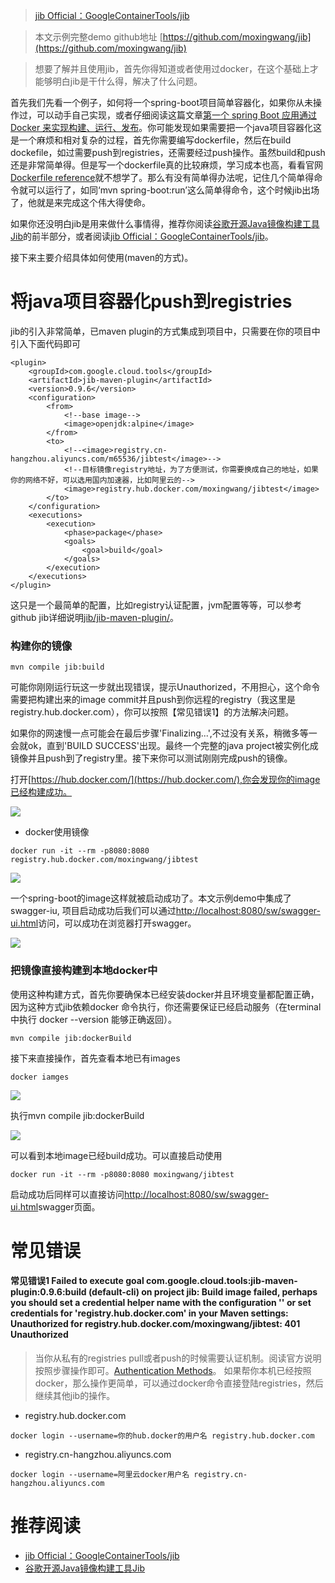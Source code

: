 > [jib Official：GoogleContainerTools/jib](https://github.com/GoogleContainerTools/jib)

> 本文示例完整demo github地址 [https://github.com/moxingwang/jib](https://github.com/moxingwang/jib)

> 想要了解并且使用jib，首先你得知道或者使用过docker，在这个基础上才能够明白jib是干什么得，解决了什么问题。


首先我们先看一个例子，如何将一个spring-boot项目简单容器化，如果你从未操作过，可以动手自己实现，或者仔细阅读这篇文章[第一个 spring Boot 应用通过Docker 来实现构建、运行、发布](https://blog.csdn.net/u010046908/article/details/56008445)。你可能发现如果需要把一个java项目容器化这是一个麻烦和相对复杂的过程，首先你需要编写dockerfile，然后在build dockefile，如过需要push到registries，还需要经过push操作。虽然build和push还是非常简单得。但是写一个dockerfile真的比较麻烦，学习成本也高，看看官网[Dockerfile reference](https://docs.docker.com/engine/reference/builder/#usage)就不想学了。那么有没有简单得办法呢，记住几个简单得命令就可以运行了，如同‘mvn spring-boot:run’这么简单得命令，这个时候jib出场了，他就是来完成这个伟大得使命。

如果你还没明白jib是用来做什么事情得，推荐你阅读[谷歌开源Java镜像构建工具Jib](http://www.infoq.com/cn/news/2018/07/google-opensource-Jib)的前半部分，或者阅读[jib Official：GoogleContainerTools/jib](https://github.com/GoogleContainerTools/jib)。

接下来主要介绍具体如何使用(maven的方式)。

# 将java项目容器化push到registries
jib的引入非常简单，已maven plugin的方式集成到项目中，只需要在你的项目中引入下面代码即可
```
<plugin>
    <groupId>com.google.cloud.tools</groupId>
    <artifactId>jib-maven-plugin</artifactId>
    <version>0.9.6</version>
    <configuration>
        <from>
            <!--base image-->
            <image>openjdk:alpine</image>
        </from>
        <to>
            <!--<image>registry.cn-hangzhou.aliyuncs.com/m65536/jibtest</image>-->
            <!--目标镜像registry地址，为了方便测试，你需要换成自己的地址，如果你的网络不好，可以选用国内加速器，比如阿里云的-->
            <image>registry.hub.docker.com/moxingwang/jibtest</image>
        </to>
    </configuration>
    <executions>
        <execution>
            <phase>package</phase>
            <goals>
                <goal>build</goal>
            </goals>
        </execution>
    </executions>
</plugin>

```
这只是一个最简单的配置，比如registry认证配置，jvm配置等等，可以参考github jib详细说明[jib/jib-maven-plugin/](https://github.com/GoogleContainerTools/jib/tree/master/jib-maven-plugin#from-object)。

### 构建你的镜像
```
mvn compile jib:build
```

可能你刚刚运行玩这一步就出现错误，提示Unauthorized，不用担心，这个命令需要把构建出来的image commit并且push到你远程的registry（我这里是registry.hub.docker.com），你可以按照【常见错误1】的方法解决问题。

如果你的网速慢一点可能会在最后步骤'Finalizing...',不过没有关系，稍微多等一会就ok，直到'BUILD SUCCESS'出现。最终一个完整的java project被实例化成镜像并且push到了registry里。接下来你可以测试刚刚完成push的镜像。

打开[https://hub.docker.com/](https://hub.docker.com/),你会发现你的image已经构建成功。

![](https://github.com/moxingwang/jib/blob/master/source/jibtest-hub.png?raw=true)

* docker使用镜像
```
docker run -it --rm -p8080:8080 registry.hub.docker.com/moxingwang/jibtest
```
![](https://github.com/moxingwang/jib/blob/master/source/docker-ps.png?raw=true)

一个spring-boot的image这样就被启动成功了。本文示例demo中集成了swagger-iu, 项目启动成功后我们可以通过[http://localhost:8080/sw/swagger-ui.html](http://localhost:8080/sw/swagger-ui.html)访问，可以成功在浏览器打开swagger。

![](https://github.com/moxingwang/jib/blob/master/source/jib-swagger.png?raw=true)


### 把镜像直接构建到本地docker中
使用这种构建方式，首先你要确保本已经安装docker并且环境变量都配置正确，因为这种方式jib依赖docker 命令执行，你还需要保证已经启动服务（在terminal中执行 docker --version 能够正确返回）。

```
mvn compile jib:dockerBuild
```

接下来直接操作，首先查看本地已有images
```
docker iamges
```

![](https://github.com/moxingwang/jib/blob/master/source/local-images1.png?raw=true)

执行mvn compile jib:dockerBuild

![](https://github.com/moxingwang/jib/blob/master/source/local-jib-success.png?raw=true)

可以看到本地image已经build成功。可以直接启动使用
```
docker run -it --rm -p8080:8080 moxingwang/jibtest
```

启动成功后同样可以直接访问[http://localhost:8080/sw/swagger-ui.html](http://localhost:8080/sw/swagger-ui.html)swagger页面。

# 常见错误
#### 常见错误1  Failed to execute goal com.google.cloud.tools:jib-maven-plugin:0.9.6:build (default-cli) on project jib: Build image failed, perhaps you should set a credential helper name with the configuration '<from><credHelper>' or set credentials for 'registry.hub.docker.com' in your Maven settings: Unauthorized for registry.hub.docker.com/moxingwang/jibtest: 401 Unauthorized
> 当你从私有的registries pull或者push的时候需要认证机制。阅读官方说明按照步骤操作即可。[Authentication Methods](https://github.com/GoogleContainerTools/jib/blob/master/jib-maven-plugin/README.md)。
> 如果帮你本机已经按照docker，那么操作更简单，可以通过docker命令直接登陆registries，然后继续其他jib的操作。

* registry.hub.docker.com
```
docker login --username=你的hub.docker的用户名 registry.hub.docker.com
```

* registry.cn-hangzhou.aliyuncs.com
```
docker login --username=阿里云docker用户名 registry.cn-hangzhou.aliyuncs.com
```

# 推荐阅读
* [jib Official：GoogleContainerTools/jib](https://github.com/GoogleContainerTools/jib)
* [谷歌开源Java镜像构建工具Jib](http://www.infoq.com/cn/news/2018/07/google-opensource-Jib)